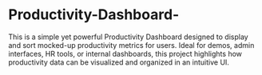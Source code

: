 # Productivity-Dashboard-
This is a simple yet powerful Productivity Dashboard designed to display and sort mocked-up productivity metrics for users. Ideal for demos, admin interfaces, HR tools, or internal dashboards, this project highlights how productivity data can be visualized and organized in an intuitive UI.

